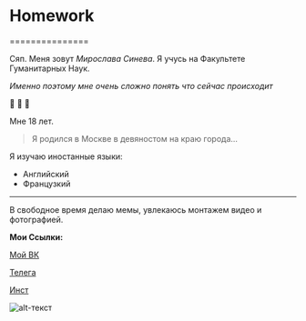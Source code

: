 # Homework
===============

Сяп. Меня зовут *Мирослава Синева*. Я учусь на Факультете Гуманитарных Наук. 

*Именно поэтому мне очень сложно понять что сейчас происходит*

:see_no_evil: :hear_no_evil: :speak_no_evil:

Мне 18 лет. 
> Я родился в Москве в девяностом на краю города...

Я изучаю иностанные языки:

- Английский
- Французкий

--------------

В свободное время делаю мемы, увлекаюсь монтажем видео и фотографией. 

 **Мои Ссылки:** 

[Мой ВК](https://vk.com/m1riada)

[Телега](https://t.me/m1riada)

[Инст](https://www.instagram.com/m1riada/)

![alt-текст](https://pp.userapi.com/c837428/v837428425/691b3/TmF-QZD9LAw.jpg)
